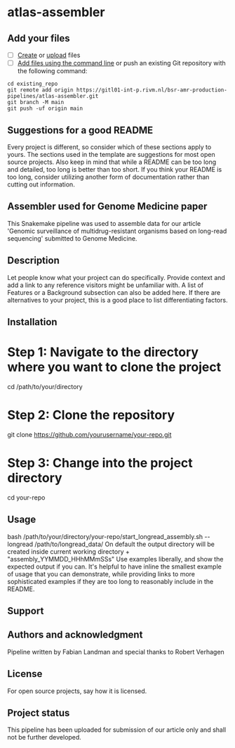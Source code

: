 # atlas-assembler



## Add your files

- [ ] [Create](https://docs.gitlab.com/ee/user/project/repository/web_editor.html#create-a-file) or [upload](https://docs.gitlab.com/ee/user/project/repository/web_editor.html#upload-a-file) files
- [ ] [Add files using the command line](https://docs.gitlab.com/ee/gitlab-basics/add-file.html#add-a-file-using-the-command-line) or push an existing Git repository with the following command:

```
cd existing_repo
git remote add origin https://gitl01-int-p.rivm.nl/bsr-amr-production-pipelines/atlas-assembler.git
git branch -M main
git push -uf origin main
```

## Suggestions for a good README

Every project is different, so consider which of these sections apply to yours. The sections used in the template are suggestions for most open source projects. Also keep in mind that while a README can be too long and detailed, too long is better than too short. If you think your README is too long, consider utilizing another form of documentation rather than cutting out information.

## Assembler used for Genome Medicine paper
This Snakemake pipeline was used to assemble data for our article 'Genomic surveillance of multidrug-resistant organisms based on long-read sequencing' submitted to Genome Medicine.

## Description

Let people know what your project can do specifically. Provide context and add a link to any reference visitors might be unfamiliar with. A list of Features or a Background subsection can also be added here. If there are alternatives to your project, this is a good place to list differentiating factors.

## Installation
# Step 1: Navigate to the directory where you want to clone the project
cd /path/to/your/directory

# Step 2: Clone the repository
git clone https://github.com/yourusername/your-repo.git

# Step 3: Change into the project directory
cd your-repo

## Usage
bash /path/to/your/directory/your-repo/start_longread_assembly.sh --longread /path/to/longread_data/
On default the output directory will be created inside current working directory + "assembly_YYMMDD_HHhMMmSSs"
Use examples liberally, and show the expected output if you can. It's helpful to have inline the smallest example of usage that you can demonstrate, while providing links to more sophisticated examples if they are too long to reasonably include in the README.

## Support


## Authors and acknowledgment
Pipeline written by Fabian Landman and special thanks to Robert Verhagen

## License
For open source projects, say how it is licensed.

## Project status
This pipeline has been uploaded for submission of our article only and shall not be further developed.